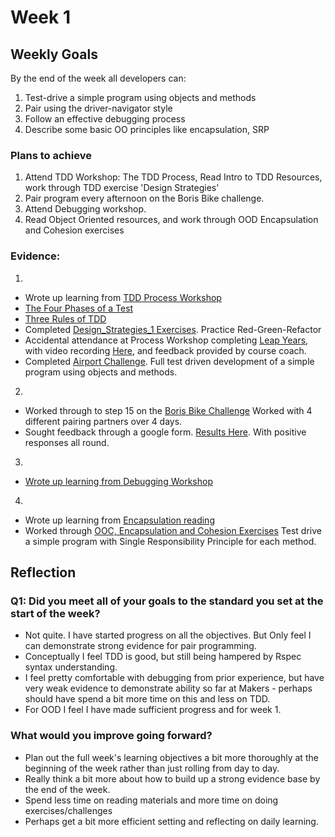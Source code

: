 # Week 1
## Weekly Goals
By the end of the week all developers can:

1. Test-drive a simple program using objects and methods
2. Pair using the driver-navigator style
3. Follow an effective debugging process
4. Describe some basic OO principles like encapsulation, SRP

### Plans to achieve
1. Attend TDD Workshop: The TDD Process, Read Intro to TDD Resources, work through TDD exercise 'Design Strategies'
2. Pair program every afternoon on the Boris Bike challenge.
3. Attend Debugging workshop.
4. Read Object Oriented resources, and work through OOD Encapsulation and Cohesion exercises

### Evidence:
1.

* Wrote up learning from [TDD Process Workshop](https://github.com/chriswhitehouse/MyPortfolio/blob/main/Week%201/TDD%20Process.md)
* [The Four Phases of a Test](https://github.com/chriswhitehouse/MyPortfolio/blob/main/Week%201/The%20Four%20Phases%20of%20a%20Test.md)
* [Three Rules of TDD](https://github.com/chriswhitehouse/MyPortfolio/blob/main/Week%201/Three%20Rules%20of%20TDD.md)
* Completed [Design_Strategies_1 Exercises](https://github.com/chriswhitehouse/design_strategies_1). Practice Red-Green-Refactor
* Accidental attendance at Process Workshop completing [Leap Years](https://github.com/chriswhitehouse/leap_years), with video recording [Here](https://drive.google.com/file/d/1sXwftUTiVFtdCwSNphrY9j4fTtPVTzNu/view?usp=sharing), and feedback provided by course coach.
* Completed [Airport Challenge](https://github.com/makersacademy/airport_challenge). Full test driven development of a simple program using objects and methods.

2.

* Worked through to step 15 on the [Boris Bike Challenge](https://github.com/chriswhitehouse/boris-bike-3) Worked with 4 different pairing partners over 4 days.
* Sought feedback through a google form. [Results Here](https://docs.google.com/spreadsheets/d/1tekoYukeMELTtP4mBrUuBe1rnsvwyWjXgXuRCTW567M/edit#gid=1968678069). With positive responses all round.

3.

* [Wrote up learning from Debugging Workshop](https://github.com/chriswhitehouse/MyPortfolio/blob/main/Week%201/Debugging%201.md)

4.

* Wrote up learning from [Encapsulation reading](https://github.com/chriswhitehouse/MyPortfolio/blob/main/Week%201/Definition%20of%20Encapsulation.md)
* Worked through [OOC, Encapsulation and Cohesion Exercises](https://github.com/chriswhitehouse/OOD_Encapsulation_and_Cohesion) Test drive a simple program with Single Responsibility Principle for each method.

## Reflection

### Q1: Did you meet all of your goals to the standard you set at the start of the week?

* Not quite. I have started progress on all the objectives. But Only feel I can demonstrate strong evidence for pair programming.
* Conceptually I feel TDD is good, but still being hampered by Rspec syntax understanding.
* I feel pretty comfortable with debugging from prior experience, but have very weak evidence to demonstrate ability so far at Makers - perhaps should have spend a bit more time on this and less on TDD.
* For OOD I feel I have made sufficient progress and for week 1.

### What would you improve going forward?

* Plan out the full week's learning objectives a bit more thoroughly at the beginning of the week rather than just rolling from day to day.
* Really think a bit more about how to build up a strong evidence base by the end of the week.
* Spend less time on reading materials and more time on doing exercises/challenges
* Perhaps get a bit more efficient setting and reflecting on daily learning.
